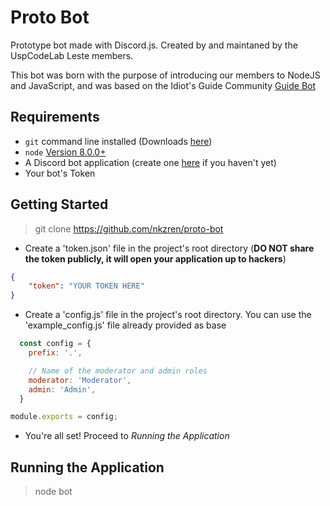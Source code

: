 # Proto Bot
Prototype bot made with Discord.js. Created by and maintaned by the UspCodeLab Leste members.

This bot was born with the purpose of introducing our members to NodeJS and JavaScript, and was
based on the Idiot's Guide Community [Guide Bot](https://github.com/AnIdiotsGuide/guidebot-class)

## Requirements
- `git` command line installed (Downloads [here](https://git-scm.com/downloads))
- `node` [Version 8.0.0+](https://nodejs.org)
- A Discord bot application (create one [here](https://discordapp.com/developers/applications/) if you haven't yet)
- Your bot's Token

## Getting Started
> git clone https://github.com/nkzren/proto-bot

- Create a 'token.json' file in the project's root directory (**DO NOT share the token publicly, it will open your application up to hackers**)
```json
{
    "token": "YOUR TOKEN HERE"
}
```
- Create a 'config.js' file in the project's root directory. You can use the 'example_config.js' file already provided as base
```js
  const config = {
    prefix: '.',

    // Name of the moderator and admin roles
    moderator: 'Moderator',
    admin: 'Admin',
  }

module.exports = config;
```
- You're all set! Proceed to *Running the Application*

## Running the Application

> node bot